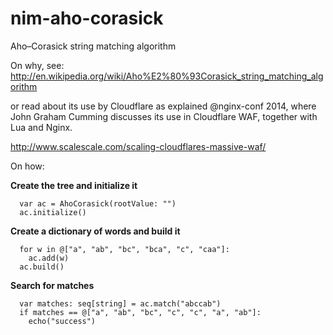 # nim-aho-corasick
Aho–Corasick string matching algorithm

On why, see: http://en.wikipedia.org/wiki/Aho%E2%80%93Corasick_string_matching_algorithm

or read about its use by Cloudflare as explained @nginx-conf 2014, where John Graham Cumming
discusses its use in Cloudflare WAF, together with Lua and Nginx.

http://www.scalescale.com/scaling-cloudflares-massive-waf/

On how:

<b>Create the tree and initialize it</b>
```
  var ac = AhoCorasick(rootValue: "")
  ac.initialize()
```

<b>Create a dictionary of words and build it</b>
```
  for w in @["a", "ab", "bc", "bca", "c", "caa"]:
    ac.add(w)
  ac.build()
```

<b>Search for matches</b>
```
  var matches: seq[string] = ac.match("abccab")
  if matches == @["a", "ab", "bc", "c", "c", "a", "ab"]:
    echo("success")
```
